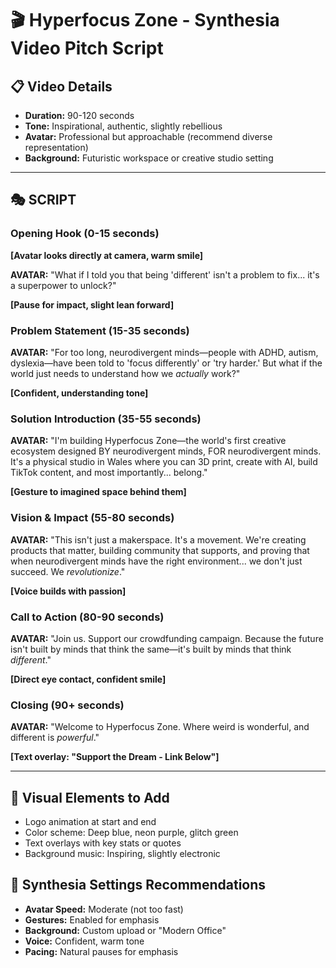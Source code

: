 # 🎬 Hyperfocus Zone - Synthesia Video Pitch Script

## 📋 Video Details
- **Duration:** 90-120 seconds
- **Tone:** Inspirational, authentic, slightly rebellious
- **Avatar:** Professional but approachable (recommend diverse representation)
- **Background:** Futuristic workspace or creative studio setting

---

## 🎭 SCRIPT

### Opening Hook (0-15 seconds)
**[Avatar looks directly at camera, warm smile]**

**AVATAR:** "What if I told you that being 'different' isn't a problem to fix... it's a superpower to unlock?"

**[Pause for impact, slight lean forward]**

### Problem Statement (15-35 seconds)
**AVATAR:** "For too long, neurodivergent minds—people with ADHD, autism, dyslexia—have been told to 'focus differently' or 'try harder.' But what if the world just needs to understand how we *actually* work?"

**[Confident, understanding tone]**

### Solution Introduction (35-55 seconds)
**AVATAR:** "I'm building Hyperfocus Zone—the world's first creative ecosystem designed BY neurodivergent minds, FOR neurodivergent minds. It's a physical studio in Wales where you can 3D print, create with AI, build TikTok content, and most importantly... belong."

**[Gesture to imagined space behind them]**

### Vision & Impact (55-80 seconds)
**AVATAR:** "This isn't just a makerspace. It's a movement. We're creating products that matter, building community that supports, and proving that when neurodivergent minds have the right environment... we don't just succeed. We *revolutionize*."

**[Voice builds with passion]**

### Call to Action (80-90 seconds)
**AVATAR:** "Join us. Support our crowdfunding campaign. Because the future isn't built by minds that think the same—it's built by minds that think *different*."

**[Direct eye contact, confident smile]**

### Closing (90+ seconds)
**AVATAR:** "Welcome to Hyperfocus Zone. Where weird is wonderful, and different is *powerful*."

**[Text overlay: "Support the Dream - Link Below"]**

---

## 🎨 Visual Elements to Add
- Logo animation at start and end
- Color scheme: Deep blue, neon purple, glitch green
- Text overlays with key stats or quotes
- Background music: Inspiring, slightly electronic

## 📝 Synthesia Settings Recommendations
- **Avatar Speed:** Moderate (not too fast)
- **Gestures:** Enabled for emphasis
- **Background:** Custom upload or "Modern Office"
- **Voice:** Confident, warm tone
- **Pacing:** Natural pauses for emphasis